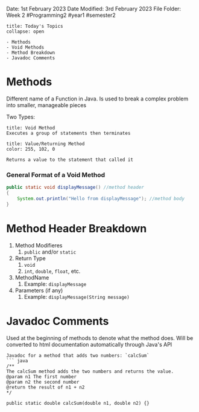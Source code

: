 Date: 1st February 2023
Date Modified: 3rd February 2023
File Folder: Week 2
#Programming2 #year1 #semester2

```ad-abstract
title: Today's Topics
collapse: open

- Methods
- Void Methods
- Method Breakdown
- Javadoc Comments

```

# Methods

Different name of a Function in Java. Is used to break a complex problem into smaller, manageable pieces

Two Types:

```ad-hint
title: Void Method
Executes a group of statements then terminates
```

```ad-hint
title: Value/Returning Method
color: 255, 102, 0

Returns a value to the statement that called it
```

### General Format of a Void Method

```java
public static void displayMessage() //method header
{
	System.out.println("Hello from displayMessage"); //method body
}
```

# Method Header Breakdown

1. Method Modifieres
	1. `public` and/or `static`
2. Return Type
	1. `void`
	2. `int`, `double`, `float`, etc.
3. MethodName
	1. Example: `displayMessage`
4. Parameters (if any)
	1. Example: `displayMessage(String message)`

# Javadoc Comments

Used at the beginning of methods to denote what the method does. Will be converted to html documentation automatically through Java's API

```ad-example
Javadoc for a method that adds two numbers: `calcSum`
``` java
/**
The calcSum method adds the two numbers and returns the value.
@param n1 The first number
@param n2 the second number
@return the result of n1 + n2
*/

public static double calcSum(double n1, double n2) {}
```

